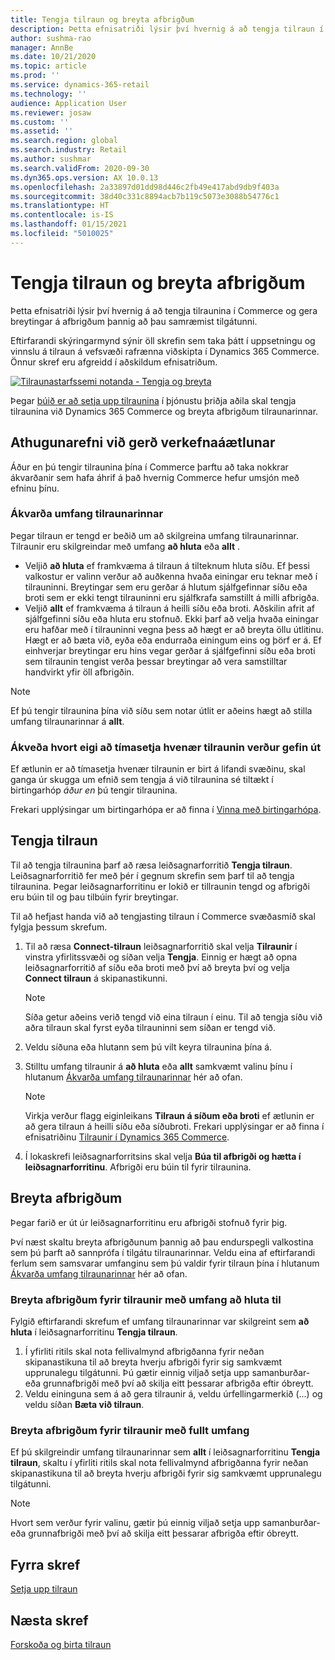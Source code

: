 ```yaml
---
title: Tengja tilraun og breyta afbrigðum
description: Þetta efnisatriði lýsir því hvernig á að tengja tilraun í þjónustu þriðja aðila við Dynamics 365 Commerce og hvernig á að breyta afbrigðum fyrir tilraunina.
author: sushma-rao
manager: AnnBe
ms.date: 10/21/2020
ms.topic: article
ms.prod: ''
ms.service: dynamics-365-retail
ms.technology: ''
audience: Application User
ms.reviewer: josaw
ms.custom: ''
ms.assetid: ''
ms.search.region: global
ms.search.industry: Retail
ms.author: sushmar
ms.search.validFrom: 2020-09-30
ms.dyn365.ops.version: AX 10.0.13
ms.openlocfilehash: 2a33897d01dd98d446c2fb49e417abd9db9f403a
ms.sourcegitcommit: 38d40c331c8894acb7b119c5073e3088b54776c1
ms.translationtype: HT
ms.contentlocale: is-IS
ms.lasthandoff: 01/15/2021
ms.locfileid: "5010025"
---
```

# <a name="connect-an-experiment-and-edit-variations"></a>Tengja tilraun og breyta afbrigðum

Þetta efnisatriði lýsir því hvernig á að tengja tilraunina í Commerce og gera breytingar á afbrigðum þannig að þau samræmist tilgátunni. 

Eftirfarandi skýringarmynd sýnir öll skrefin sem taka þátt í uppsetningu og vinnslu á tilraun á vefsvæði rafrænna viðskipta í Dynamics 365 Commerce. Önnur skref eru afgreidd í aðskildum efnisatriðum.

[ ![Tilraunastarfssemi notanda - Tengja og breyta](./media/experimentation_connect_edit.svg) ](./media/experimentation_connect_edit.svg#lightbox)

Þegar [búið er að setja upp tilraunina](experimentation-setup.md) í þjónustu þriðja aðila skal tengja tilraunina við Dynamics 365 Commerce og breyta afbrigðum tilraunarinnar.

## <a name="planning-considerations"></a>Athugunarefni við gerð verkefnaáætlunar

Áður en þú tengir tilraunina þína í Commerce þarftu að taka nokkrar ákvarðanir sem hafa áhrif á það hvernig Commerce hefur umsjón með efninu þínu.

### <a name="determine-the-scope-of-your-experiment"></a>Ákvarða umfang tilraunarinnar
Þegar tilraun er tengd er beðið um að skilgreina umfang tilraunarinnar. Tilraunir eru skilgreindar með umfang **að hluta** eða **allt** .
- Veljið **að hluta** ef framkvæma á tilraun á tilteknum hluta síðu. Ef þessi valkostur er valinn verður að auðkenna hvaða einingar eru teknar með í tilrauninni. Breytingar sem eru gerðar á hlutum sjálfgefinnar síðu eða broti sem er ekki tengt tilrauninni eru sjálfkrafa samstillt á milli afbrigða.
- Veljið **allt** ef framkvæma á tilraun á heilli síðu eða broti. Aðskilin afrit af sjálfgefinni síðu eða hluta eru stofnuð. Ekki þarf að velja hvaða einingar eru hafðar með í tilrauninni vegna þess að hægt er að breyta öllu útlitinu. Hægt er að bæta við, eyða eða endurraða einingum eins og þörf er á. Ef einhverjar breytingar eru hins vegar gerðar á sjálfgefinni síðu eða broti sem tilraunin tengist verða þessar breytingar að vera samstilltar handvirkt yfir öll afbrigðin.

<!-- not to editors, we're adding an image here to illustrate the difference. it will help.) -->

> [!NOTE]
> Ef þú tengir tilraunina þína við síðu sem notar útlit er aðeins hægt að stilla umfang tilraunarinnar á **allt**.

### <a name="decide-if-you-want-to-schedule-when-your-experiment-is-published"></a>Ákveða hvort eigi að tímasetja hvenær tilraunin verður gefin út
Ef ætlunin er að tímasetja hvenær tilraunin er birt á lifandi svæðinu, skal ganga úr skugga um efnið sem tengja á við tilraunina sé tiltækt í birtingarhóp *áður en* þú tengir tilraunina. 

Frekari upplýsingar um birtingarhópa er að finna í [Vinna með birtingarhópa](publish-groups.md).


## <a name="connect-your-experiment"></a>Tengja tilraun
Til að tengja tilraunina þarf að ræsa leiðsagnarforritið **Tengja tilraun**. Leiðsagnarforritið fer með þér í gegnum skrefin sem þarf til að tengja tilraunina. Þegar leiðsagnarforritinu er lokið er tillraunin tengd og afbrigði eru búin til og þau tilbúin fyrir breytingar.

Til að hefjast handa við að tengjasting tilraun í Commerce svæðasmíð skal fylgja þessum skrefum.

1. Til að ræsa **Connect-tilraun** leiðsagnarforritið skal velja **Tilraunir** í vinstra yfirlitssvæði og síðan velja **Tengja**. Einnig er hægt að opna leiðsagnarforritið af síðu eða broti með því að breyta því og velja **Connect tilraun** á skipanastikunni.

    > [!NOTE]
    > Síða getur aðeins verið tengd við eina tilraun í einu. Til að tengja síðu við aðra tilraun skal fyrst eyða tilrauninni sem síðan er tengd við.

1. Veldu síðuna eða hlutann sem þú vilt keyra tilraunina þína á.
1. Stilltu umfang tilraunir á **að hluta** eða **allt** samkvæmt valinu þínu í hlutanum [Ákvarða umfang tilraunarinnar](#determine-the-scope-of-your-experiment) hér að ofan.
    > [!NOTE]
    > Virkja verður flagg eiginleikans **Tilraun á síðum eða broti** ef ætlunin er að gera tilraun á heilli síðu eða síðubroti. Frekari upplýsingar er að finna í efnisatriðinu [Tilraunir í Dynamics 365 Commerce](experimentation-overview.md).
    
1. Í lokaskrefi leiðsagnarforritsins skal velja **Búa til afbrigði og hætta í leiðsagnarforritinu**. Afbrigði eru búin til fyrir tilraunina. 

## <a name="edit-your-variations"></a>Breyta afbrigðum
Þegar farið er út úr leiðsagnarforritinu eru afbrigði stofnuð fyrir þig. 

Því næst skaltu breyta afbrigðunum þannig að þau endurspegli valkostina sem þú þarft að sannprófa í tilgátu tilraunarinnar. Veldu eina af eftirfarandi ferlum sem samsvarar umfanginu sem þú valdir fyrir tilraun þína í hlutanum [Ákvarða umfang tilraunarinnar](#determine-the-scope-of-your-experiment) hér að ofan.

### <a name="edit-variations-for-experiments-with-partial-scope"></a>Breyta afbrigðum fyrir tilraunir með umfang að hluta til
Fylgið eftirfarandi skrefum ef umfang tilraunarinnar var skilgreint sem **að hluta** í leiðsagnarforritinu **Tengja tilraun**.

1. Í yfirliti ritils skal nota fellivalmynd afbrigðanna fyrir neðan skipanastikuna til að breyta hverju afbrigði fyrir sig samkvæmt upprunalegu tilgátunni. Þú gætir einnig viljað setja upp samanburðar- eða grunnafbrigði með því að skilja eitt þessarar afbrigða eftir óbreytt.
1. Veldu eininguna sem á að gera tilraunir á, veldu úrfellingarmerkið (...) og veldu síðan **Bæta við tilraun**.

### <a name="edit-variations-for-experiments-with-entire-scope"></a>Breyta afbrigðum fyrir tilraunir með fullt umfang
Ef þú skilgreindir umfang tilraunarinnar sem **allt** í leiðsagnarforritinu **Tengja tilraun**, skaltu í yfirliti ritils skal nota fellivalmynd afbrigðanna fyrir neðan skipanastikuna til að breyta hverju afbrigði fyrir sig samkvæmt upprunalegu tilgátunni. 

> [!NOTE]
> Hvort sem verður fyrir valinu, gætir þú einnig viljað setja upp samanburðar- eða grunnafbrigði með því að skilja eitt þessarar afbrigða eftir óbreytt.

## <a name="previous-step"></a>Fyrra skref
[Setja upp tilraun](experimentation-setup.md) 


## <a name="next-step"></a>Næsta skref
[Forskoða og birta tilraun](experimentation-preview-publish.md)

